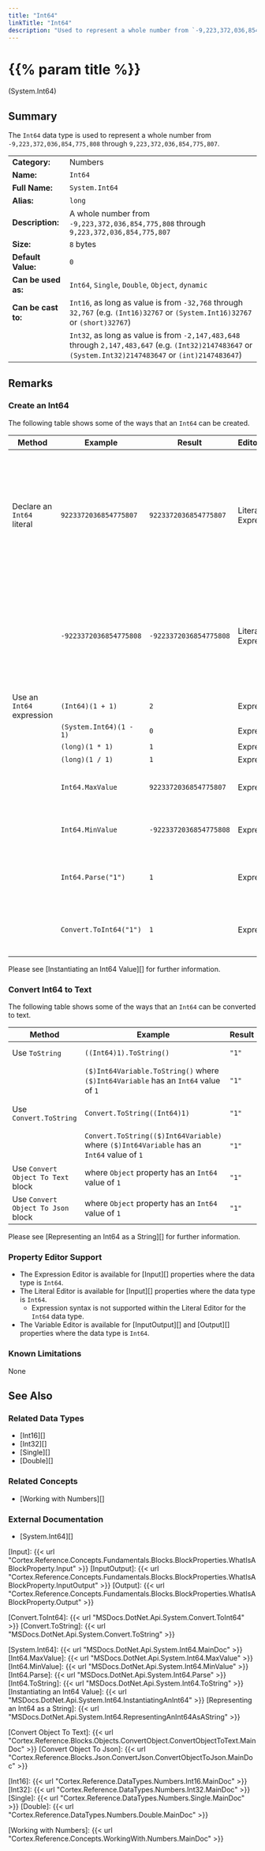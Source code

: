 ```yaml
---
title: "Int64"
linkTitle: "Int64"
description: "Used to represent a whole number from `-9,223,372,036,854,775,808` through `9,223,372,036,854,775,807`."
---
```


# {{% param title %}}

<p class="namespace">(System.Int64)</p>

## Summary

The `Int64` data type is used to represent a whole number from `-9,223,372,036,854,775,808` through `9,223,372,036,854,775,807`.

| | |
|-|-|
| **Category:**          | Numbers                                                                               |
| **Name:**              | `Int64`                                                                               |
| **Full Name:**         | `System.Int64`                                                                        |
| **Alias:**             | `long`                                                                                |
| **Description:**       | A whole number from `-9,223,372,036,854,775,808` through `9,223,372,036,854,775,807`  |
| **Size:**              | `8` bytes                                                                             |
| **Default Value:**     | `0`                                                                                   |
| **Can be used as:**    | `Int64`, `Single`, `Double`, `Object`, `dynamic`                                      |
| **Can be cast to:**    | `Int16`, as long as value is from `-32,768` through `32,767` (e.g. `(Int16)32767` or `(System.Int16)32767` or `(short)32767`)  |
|                        | `Int32`, as long as value is from `-2,147,483,648` through `2,147,483,647` (e.g. `(Int32)2147483647` or `(System.Int32)2147483647` or `(int)2147483647`)

## Remarks

### Create an Int64

The following table shows some of the ways that an `Int64` can be created.

| Method | Example | Result | Editor&nbsp;Support | Notes |
|-|-|-|-|-|
| Declare an `Int64` literal   | `9223372036854775807`  | `9223372036854775807`  | Literal, Expression | Positive, where value is greater than `2,147,483,647`. If it is between `0` and `2,147,483,647` it will only be an `Int64` if the property's data type is also `Int64`, otherwise it will be an `Int32`. |
|                              | `-9223372036854775808` | `-9223372036854775808` | Literal, Expression | Negative, where value is less than `-2,147,483,648`. If it is between `-2,147,483,648` and `0` it will only be an `Int64` if the property's data type is also `Int64`, otherwise it will be an `Int32`. |
| Use an `Int64` expression    | `(Int64)(1 + 1)`         | `2`              | Expression | Add |
|                              | `(System.Int64)(1 - 1)`  | `0`              | Expression | Subtract |
|                              | `(long)(1 * 1)`        | `1`              | Expression | Multiply |
|                              | `(long)(1 / 1)`        | `1`              | Expression | Divide |
|                              | `Int64.MaxValue`       | `9223372036854775807`  | Expression | Maximum value of an `Int64`. See [Int64.MaxValue][] |
|                              | `Int64.MinValue`       | `-9223372036854775808` | Expression | Minimum value of an `Int64`. See [Int64.MinValue][] |
|                              | `Int64.Parse("1")`     | `1`              | Expression | Attempts to parse text and convert it to an `Int64` value. See [Int64.Parse][] |
|                              | `Convert.ToInt64("1")` | `1`              | Expression | Attempts to convert text to an `Int64` value. See [Convert.ToInt64][] |

Please see [Instantiating an Int64 Value][] for further information.

### Convert Int64 to Text

The following table shows some of the ways that an `Int64` can be converted to text.

| Method | Example | Result | Editor&nbsp;Support | Notes |
|-|-|-|-|-|
| Use `ToString`                        | `((Int64)1).ToString()`                         | `"1"` | Expression | See [Int64.ToString][] |
|                                       | `($)Int64Variable.ToString()` where `($)Int64Variable` has an `Int64` value of `1`          | `"1"` | Expression |  See [Int64.ToString][] |
| Use `Convert.ToString`                | `Convert.ToString((Int64)1)`                  | `"1"` | Expression | See [Convert.ToString][] |
|                                       | `Convert.ToString(($)Int64Variable)` where `($)Int64Variable` has an `Int64` value of `1`          | `"1"` | Expression | See [Convert.ToString][] |
| Use `Convert Object To Text` block    | where `Object` property has an `Int64` value of `1`                | `"1"` | N/A | See [Convert Object To Text][] |
| Use `Convert Object To Json` block    | where `Object` property has an `Int64` value of `1`                | `"1"` | N/A | See [Convert Object To Json][] |

Please see [Representing an Int64 as a String][] for further information.

### Property Editor Support

* The Expression Editor is available for [Input][] properties where the data type is `Int64`.
* The Literal Editor is available for [Input][] properties where the data type is `Int64`.
  * Expression syntax is not supported within the Literal Editor for the `Int64` data type.
* The Variable Editor is available for [InputOutput][] and [Output][] properties where the data type is `Int64`.

### Known Limitations

None

## See Also

### Related Data Types

* [Int16][]
* [Int32][]
* [Single][]
* [Double][]

### Related Concepts

* [Working with Numbers][]

### External Documentation

* [System.Int64][]

[Input]: {{< url "Cortex.Reference.Concepts.Fundamentals.Blocks.BlockProperties.WhatIsABlockProperty.Input" >}}
[InputOutput]: {{< url "Cortex.Reference.Concepts.Fundamentals.Blocks.BlockProperties.WhatIsABlockProperty.InputOutput" >}}
[Output]: {{< url "Cortex.Reference.Concepts.Fundamentals.Blocks.BlockProperties.WhatIsABlockProperty.Output" >}}

[Convert.ToInt64]: {{< url "MSDocs.DotNet.Api.System.Convert.ToInt64" >}}
[Convert.ToString]: {{< url "MSDocs.DotNet.Api.System.Convert.ToString" >}}

[System.Int64]: {{< url "MSDocs.DotNet.Api.System.Int64.MainDoc" >}}
[Int64.MaxValue]: {{< url "MSDocs.DotNet.Api.System.Int64.MaxValue" >}}
[Int64.MinValue]: {{< url "MSDocs.DotNet.Api.System.Int64.MinValue" >}}
[Int64.Parse]: {{< url "MSDocs.DotNet.Api.System.Int64.Parse" >}}
[Int64.ToString]: {{< url "MSDocs.DotNet.Api.System.Int64.ToString" >}}
[Instantiating an Int64 Value]: {{< url "MSDocs.DotNet.Api.System.Int64.InstantiatingAnInt64" >}}
[Representing an Int64 as a String]: {{< url "MSDocs.DotNet.Api.System.Int64.RepresentingAnInt64AsAString" >}}

[Convert Object To Text]: {{< url "Cortex.Reference.Blocks.Objects.ConvertObject.ConvertObjectToText.MainDoc" >}}
[Convert Object To Json]: {{< url "Cortex.Reference.Blocks.Json.ConvertJson.ConvertObjectToJson.MainDoc" >}}

[Int16]: {{< url "Cortex.Reference.DataTypes.Numbers.Int16.MainDoc" >}}
[Int32]: {{< url "Cortex.Reference.DataTypes.Numbers.Int32.MainDoc" >}}
[Single]: {{< url "Cortex.Reference.DataTypes.Numbers.Single.MainDoc" >}}
[Double]: {{< url "Cortex.Reference.DataTypes.Numbers.Double.MainDoc" >}}

[Working with Numbers]: {{< url "Cortex.Reference.Concepts.WorkingWith.Numbers.MainDoc" >}}
